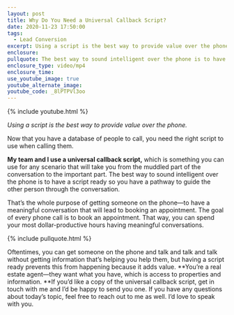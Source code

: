 ```yaml
---
layout: post
title: Why Do You Need a Universal Callback Script?
date: 2020-11-23 17:50:00
tags:
  - Lead Conversion
excerpt: Using a script is the best way to provide value over the phone.
enclosure:
pullquote: The best way to sound intelligent over the phone is to have a script ready.
enclosure_type: video/mp4
enclosure_time:
use_youtube_image: true
youtube_alternate_image:
youtube_code: _8lPTPVl3oo
---
```


{% include youtube.html %}

*Using a script is the best way to provide value over the phone.*

Now that you have a database of people to call, you need the right script to use when calling them.&nbsp;

**My team and I use a universal callback script,** which is something you can use for any scenario that will take you from the muddled part of the conversation to the important part. The best way to sound intelligent over the phone is to have a script ready so you have a pathway to guide the other person through the conversation.&nbsp;

That’s the whole purpose of getting someone on the phone—to have a meaningful conversation that will lead to booking an appointment. The goal of every phone call is to book an appointment. That way, you can spend your most dollar-productive hours having meaningful conversations.

{% include pullquote.html %}

Oftentimes, you can get someone on the phone and talk and talk and talk without getting information that’s helping you help them, but having a script ready prevents this from happening because it adds value. **You’re a real estate agent—they want what you have, which is access to properties and information.&nbsp;**If you’d like a copy of the universal callback script, get in touch with me and I’d be happy to send you one. If you have any questions about today’s topic, feel free to reach out to me as well. I’d love to speak with you.